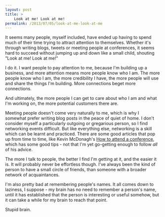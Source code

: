 ```yaml
---
layout: post
title: >
    Look at me! Look at me!
permalink: /2013/07/05/look-at-me-look-at-me
---
```

It seems many people, myself included, have ended up having to spend much of their time trying to attract attention to themselves. Whether it's through writing blogs, tweets or meeting people at conferences, it seems hard to succeed without jumping up and down like a small child, shouting "Look at me! Look at me!"

I do it. I want people to pay attention to me, because I'm building up a business, and more attention means more people know who I am. The more people know who I am, the more credibility I have, the more people will use and share the things I'm building. More connections beget more connections.

And ultimately, the more people I can get to care about who I am and what I'm working on, the more potential customers there are.

Meeting people doesn't come very naturally to me, which is why I somewhat prefer writing blog posts in the peace of quiet of home. I don't consider myself a particularly outgoing or gregarious person, so I find networking events difficult. But like everything else, networking is a skill which can be learnt and practiced. There are some good articles that pop up from time to time, like Kevin McDonagh's <a href="http://swombat.com/2011/2/25/kevin-mcdonagh-how-to-attend-a-conference">How to attend a conference</a>, which has some good tips - not that I'm yet go-getting enough to follow <em>all</em> of his advice.

The more I talk to people, the better I find I'm getting at it, and the easier it is. It will probably never be effortless though. I've always been the kind of person to have a small circle of friends, than someone with a broader network of acquaintances.

I'm also pretty bad at remembering people's names. It all comes down to laziness, I suppose - my brain has no need to remember a person's name, until it has established that the person is interesting or useful somehow, but it can take a while for my brain to reach that point.

Stupid brain.